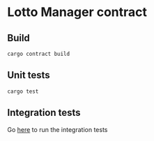 # Lotto Manager contract

## Build

```shell
cargo contract build
```

## Unit tests

```shell
cargo test
```

## Integration tests

Go [here](../../integration_tests/README.md) to run the integration tests 